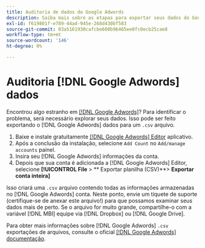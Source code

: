 ```yaml
---
title: Auditoria de dados do Google Adwords
description: Saiba mais sobre as etapas para exportar seus dados do Google AdWords.
exl-id: f619801f-e789-44ad-945e-268d430bf583
source-git-commit: 03a5161930cafcbe600b96465ee0fc0ecb25cae8
workflow-type: tm+mt
source-wordcount: '146'
ht-degree: 0%

---
```


# Auditoria [!DNL Google Adwords] dados

Encontrou algo estranho em [[!DNL Google Adwords]](../integrations/google-adwords.md)? Para identificar o problema, será necessário explorar seus dados. Isso pode ser feito exportando o [!DNL Google Adwords] dados para um `.csv` arquivo.

1. Baixe e instale gratuitamente [[!DNL Google Adwords] Editor](https://ads.google.com/home/tools/ads-editor/) aplicativo.
1. Após a conclusão da instalação, selecione `Add Count` no `Add/manage accounts` painel.
1. Insira seu [!DNL Google Adwords] informações da conta.
1. Depois que sua conta é adicionada a [!DNL Google Adwords] Editor, selecione **[!UICONTROL File** > ** Exportar planilha (CSV)**> **Exportar conta inteira]**

Isso criará uma `.csv` arquivo contendo todas as informações armazenadas no [!DNL Google Adwords] conta. Neste ponto, envie um tíquete de suporte (certifique-se de anexar este arquivo!) para que possamos examinar seus dados mais de perto. Se o arquivo for muito grande, compartilhe-o com a variável [!DNL MBI] equipe via [!DNL Dropbox] ou [!DNL Google Drive].

Para obter mais informações sobre [!DNL Google Adwords] `.csv` exportações de arquivos, consulte o oficial [[!DNL Google Adwords] documentação](https://support.google.com/adwords/editor/answer/38657?hl=en).
